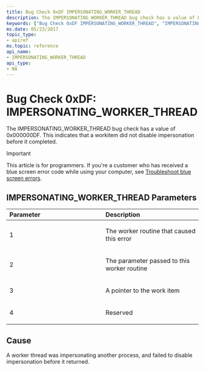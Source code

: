 ```yaml
---
title: Bug Check 0xDF IMPERSONATING_WORKER_THREAD
description: The IMPERSONATING_WORKER_THREAD bug check has a value of 0x000000DF. This indicates that a workitem did not disable impersonation before it completed.
keywords: ["Bug Check 0xDF IMPERSONATING_WORKER_THREAD", "IMPERSONATING_WORKER_THREAD"]
ms.date: 05/23/2017
topic_type:
- apiref
ms.topic: reference
api_name:
- IMPERSONATING_WORKER_THREAD
api_type:
- NA
---
```


# Bug Check 0xDF: IMPERSONATING\_WORKER\_THREAD

The IMPERSONATING\_WORKER\_THREAD bug check has a value of 0x000000DF. This indicates that a workitem did not disable impersonation before it completed.

> [!IMPORTANT]
> This article is for programmers. If you're a customer who has received a blue screen error code while using your computer, see [Troubleshoot blue screen errors](https://www.windows.com/stopcode).

## IMPERSONATING\_WORKER\_THREAD Parameters


<table>
<colgroup>
<col width="50%" />
<col width="50%" />
</colgroup>
<thead>
<tr class="header">
<th align="left">Parameter</th>
<th align="left">Description</th>
</tr>
</thead>
<tbody>
<tr class="odd">
<td align="left"><p>1</p></td>
<td align="left"><p>The worker routine that caused this error</p></td>
</tr>
<tr class="even">
<td align="left"><p>2</p></td>
<td align="left"><p>The parameter passed to this worker routine</p></td>
</tr>
<tr class="odd">
<td align="left"><p>3</p></td>
<td align="left"><p>A pointer to the work item</p></td>
</tr>
<tr class="even">
<td align="left"><p>4</p></td>
<td align="left"><p>Reserved</p></td>
</tr>
</tbody>
</table>


## Cause

A worker thread was impersonating another process, and failed to disable impersonation before it returned.
